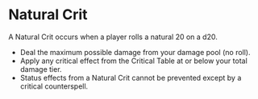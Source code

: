 # Natural Crit

A Natural Crit occurs when a player rolls a natural 20 on a d20.

- Deal the maximum possible damage from your damage pool (no roll).
- Apply any critical effect from the Critical Table at or below your total damage tier.
- Status effects from a Natural Crit cannot be prevented except by a critical counterspell.
